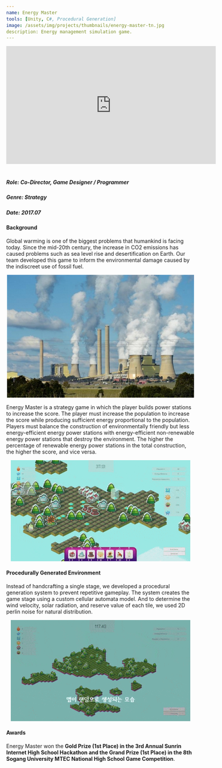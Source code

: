 ```yaml
---
name: Energy Master
tools: [Unity, C#, Procedural Generation]
image: /assets/img/projects/thumbnails/energy-master-tn.jpg
description: Energy management simulation game.
---
```


<div class="video">
    <iframe width="560" height="315" src="https://www.youtube.com/embed/N0p7SaJaXVc" frameborder="0" allow="accelerometer; autoplay; encrypted-media; gyroscope; picture-in-picture" allowfullscreen></iframe>
</div> <br>

##### Role: Co-Director, Game Designer / Programmer
##### Genre: Strategy
##### Date: 2017.07

#### Background

Global warming is one of the biggest problems that humankind is facing today. Since the mid-20th century, the increase in CO2 emissions has caused problems such as sea level rise and desertification on Earth. Our team developed this game to inform the environmental damage caused by the indiscreet use of fossil fuel.

<center> <img src="/assets/img/projects/reg/fossil-fuel.jpg"/> </center>

Energy Master is a strategy game in which the player builds power stations to increase the score. The player must increase the population to increase the score while producing sufficient energy proportional to the population. Players must balance the construction of environmentally friendly but less energy-efficient energy power stations with energy-efficient non-renewable energy power stations that destroy the environment. The higher the percentage of renewable energy power stations in the total construction, the higher the score, and vice versa.

<center> <img src="/assets/img/projects/reg/energy-master-gameplay.gif"/> </center>

#### Procedurally Generated Environment
Instead of handcrafting a single stage, we developed a procedural generation system to prevent repetitive gameplay. The system creates the game stage using a custom cellular automata model. And to determine the wind velocity, solar radiation, and reserve value of each tile, we used 2D perlin noise for natural distribution.

<center> <img src="/assets/img/projects/reg/energy-master-generation.gif"/> </center>

#### Awards

Energy Master won the **Gold Prize (1st Place) in the 3rd Annual Sunrin Internet High School Hackathon and the Grand Prize (1st Place) in the 8th Sogang University MTEC National High School Game Competition**.